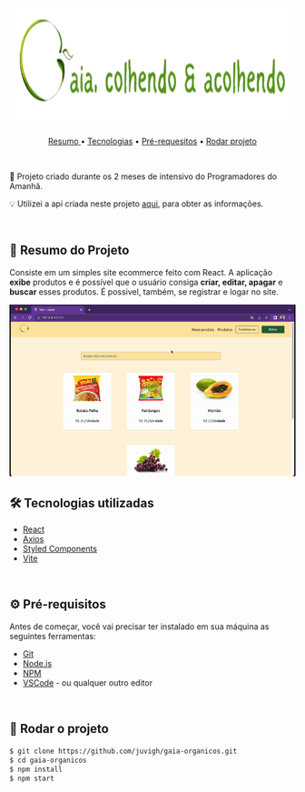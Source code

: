 # <div align="center" ><img src="src/assets/svg/gaia_logo_2.svg" height="200" width="700"></div>

<p align="center">
 <a href="#-resumo-do-projeto"> Resumo </a> •
 <a href="#%EF%B8%8F-tecnologias-utilizadas">Tecnologias</a> • 
 <a href="#%EF%B8%8F-pré-requisitos"> Pré-requesitos</a> • 
 <a href="#-rodar-o-projeto"> Rodar projeto</a>
</p>

<br>
<p>🚀 Projeto criado durante os 2 meses de intensivo do Programadores do Amanhã.</p>
<p>💡 Utilizei a api criada neste projeto <a href="https://github.com/juvigh/E-commerce-API" target="_blank">aqui</a>, para obter as informações. </p>

<br>

## 🍏 Resumo do Projeto
<p> Consiste em um simples site ecommerce feito com React. A aplicação <strong>exibe</strong> produtos e é possível que o usuário consiga <strong>criar, editar, apagar</strong> e <strong>buscar</strong> esses produtos. É possivel, também, se registrar e logar no site. </p>

<img src="public/img/gaia-apresentacao.gif">

<br>

## 🛠️ Tecnologias utilizadas
<ul>
  <li><a href="https://reactjs.org/">React</a></li>
  <li><a href="https://axios-http.com/ptbr/docs/intro">Axios</a></li>
  <li><a href="https://styled-components.com">Styled Components</a></li>
  <li><a href="https://vitejs.dev">Vite</a></li>
</ul>

<br>

## ⚙️ Pré-requisitos
<p>Antes de começar, você vai precisar ter instalado em sua máquina as seguintes ferramentas:</p>
<ul>
  <li><a href="https://git-scm.com/">Git</a></li>
  <li><a href="https://nodejs.org/en/">Node.js</a></li>
  <li><a href="https://www.npmjs.com/">NPM</a></li>
  <li><a href="https://code.visualstudio.com">VSCode</a> - ou qualquer outro editor</li>
</ul>

<br>

## 🚀 Rodar o projeto

```
$ git clone https://github.com/juvigh/gaia-organicos.git
$ cd gaia-organicos
$ npm install
$ npm start
```
